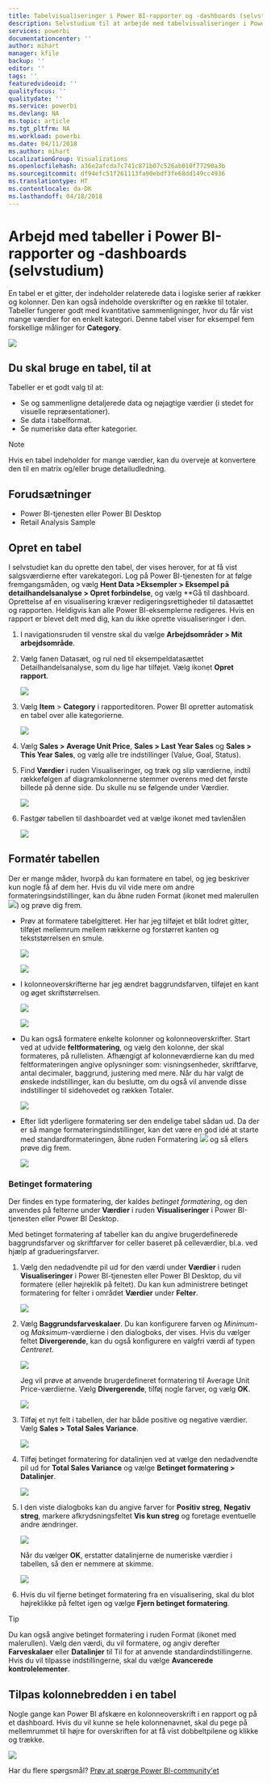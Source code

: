 ```yaml
---
title: Tabelvisualiseringer i Power BI-rapporter og -dashboards (selvstudium)
description: Selvstudium til at arbejde med tabelvisualiseringer i Power BI-rapporter og dashboards, herunder, hvordan du tilpasser kolonnebredder.
services: powerbi
documentationcenter: ''
author: mihart
manager: kfile
backup: ''
editor: ''
tags: ''
featuredvideoid: ''
qualityfocus: ''
qualitydate: ''
ms.service: powerbi
ms.devlang: NA
ms.topic: article
ms.tgt_pltfrm: NA
ms.workload: powerbi
ms.date: 04/11/2018
ms.author: mihart
LocalizationGroup: Visualizations
ms.openlocfilehash: a36e2afcda7c741c871b07c526ab010f77290a3b
ms.sourcegitcommit: df94efc51f261113fa90ebdf3fe68dd149cc4936
ms.translationtype: HT
ms.contentlocale: da-DK
ms.lasthandoff: 04/18/2018
---
```

# <a name="working-with-tables-in-power-bi-reports-and-dashboards-tutorial"></a>Arbejd med tabeller i Power BI-rapporter og -dashboards (selvstudium)
En tabel er et gitter, der indeholder relaterede data i logiske serier af rækker og kolonner. Den kan også indeholde overskrifter og en række til totaler. Tabeller fungerer godt med kvantitative sammenligninger, hvor du får vist mange værdier for en enkelt kategori. Denne tabel viser for eksempel fem forskellige målinger for **Category**.

![](media/power-bi-visualization-tables/table.png)

## <a name="when-to-use-a-table"></a>Du skal bruge en tabel, til at
Tabeller er et godt valg til at:

* Se og sammenligne detaljerede data og nøjagtige værdier (i stedet for visuelle repræsentationer).
* Se data i tabelformat.
* Se numeriske data efter kategorier.   

> [!NOTE]
> Hvis en tabel indeholder for mange værdier, kan du overveje at konvertere den til en matrix og/eller bruge detailudledning.
> 
> 
## <a name="prerequisites"></a>Forudsætninger
 - Power BI-tjenesten eller Power BI Desktop
 - Retail Analysis Sample


## <a name="create-a-table"></a>Opret en tabel
I selvstudiet kan du oprette den tabel, der vises herover, for at få vist salgsværdierne efter varekategori. Log på Power BI-tjenesten for at følge fremgangsmåden, og vælg **Hent Data \>Eksempler \> Eksempel på detailhandelsanalyse > Opret forbindelse**, og vælg **Gå til dashboard. Oprettelse af en visualisering kræver redigeringsrettigheder til datasættet og rapporten. Heldigvis kan alle Power BI-eksemplerne redigeres. Hvis en rapport er blevet delt med dig, kan du ikke oprette visualiseringer i den.

1. I navigationsruden til venstre skal du vælge **Arbejdsområder > Mit arbejdsområde**.    
2. Vælg fanen Datasæt, og rul ned til eksempeldatasættet Detailhandelsanalyse, som du lige har tilføjet.  Vælg ikonet **Opret rapport**.
   
    ![](media/power-bi-visualization-tables/power-bi-create-report.png)
2. Vælg **Item** > **Category** i rapporteditoren.  Power BI opretter automatisk en tabel over alle kategorierne.
   
    ![](media/power-bi-visualization-tables/power-bi-table1.png)
3. Vælg **Sales > Average Unit Price**, **Sales > Last Year Sales** og **Sales > This Year Sales**, og vælg alle tre indstillinger (Value, Goal, Status).   
4. Find **Værdier** i ruden Visualiseringer, og træk og slip værdierne, indtil rækkefølgen af diagramkolonnerne stemmer overens med det første billede på denne side.  Du skulle nu se følgende under Værdier.
   
    ![](media/power-bi-visualization-tables/power-bi-table2.png)
5. Fastgør tabellen til dashboardet ved at vælge ikonet med tavlenålen  
   
     ![](media/power-bi-visualization-tables/pbi_pintile.png)

## <a name="format-the-table"></a>Formatér tabellen
Der er mange måder, hvorpå du kan formatere en tabel, og jeg beskriver kun nogle få af dem her. Hvis du vil vide mere om andre formateringsindstillinger, kan du åbne ruden Format (ikonet med malerullen ![](media/power-bi-visualization-tables/power-bi-format.png)) og prøve dig frem.

* Prøv at formatere tabelgitteret. Her har jeg tilføjet et blåt lodret gitter, tilføjet mellemrum mellem rækkerne og forstørret kanten og tekststørrelsen en smule.
  
    ![](media/power-bi-visualization-tables/power-bi-table-gridnew.png)
  
    ![](media/power-bi-visualization-tables/power-bi-table-grid3.png)
* I kolonneoverskrifterne har jeg ændret baggrundsfarven, tilføjet en kant og øget skriftstørrelsen. 
  
    ![](media/power-bi-visualization-tables/power-bi-table-column-headers.png)

  
    ![](media/power-bi-visualization-tables/power-bi-table-column2.png)

* Du kan også formatere enkelte kolonner og kolonneoverskrifter. Start ved at udvide **feltformatering**, og vælg den kolonne, der skal formateres, på rullelisten. Afhængigt af kolonneværdierne kan du med feltformateringen angive oplysninger som: visningsenheder, skriftfarve, antal decimaler, baggrund, justering med mere. Når du har valgt de ønskede indstillinger, kan du beslutte, om du også vil anvende disse indstillinger til sidehovedet og rækken Totaler.

    ![](media/power-bi-visualization-tables/power-bi-field-formatting.png)

* Efter lidt yderligere formatering ser den endelige tabel sådan ud. Da der er så mange formateringsindstillinger, kan det være en god idé at starte med standardformateringen, åbne ruden Formatering ![](media/power-bi-visualization-tables/power-bi-format.png) og så ellers prøve dig frem. 
  
    ![](media/power-bi-visualization-tables/power-bi-table-format.png)

### <a name="conditional-formatting"></a>Betinget formatering
Der findes en type formatering, der kaldes *betinget formatering*, og den anvendes på felterne under **Værdier** i ruden **Visualiseringer** i Power BI-tjenesten eller Power BI Desktop. 

Med betinget formatering af tabeller kan du angive brugerdefinerede baggrundsfarver og skriftfarver for celler baseret på celleværdier, bl.a. ved hjælp af gradueringsfarver. 

1. Vælg den nedadvendte pil ud for den værdi under **Værdier** i ruden **Visualiseringer** i Power BI-tjenesten eller Power BI Desktop, du vil formatere (eller højreklik på feltet). Du kan kun administrere betinget formatering for felter i området **Værdier** under **Felter**.
   
    ![](media/power-bi-visualization-tables/power-bi-conditional-formatting-background.png)
2. Vælg **Baggrundsfarveskalaer**. Du kan konfigurere farven og *Minimum*- og *Maksimum*-værdierne i den dialogboks, der vises. Hvis du vælger feltet **Divergerende**, kan du også konfigurere en valgfri værdi af typen *Centreret*.
   
    ![](media/power-bi-visualization-tables/power-bi-conditional-formatting-background2.png)
   
    Jeg vil prøve at anvende brugerdefineret formatering til Average Unit Price-værdierne. Vælg **Divergerende**, tilføj nogle farver, og vælg **OK**. 
   
    ![](media/power-bi-visualization-tables/power-bi-conditional-formatting-data-background.png)
3. Tilføj et nyt felt i tabellen, der har både positive og negative værdier.  Vælg **Sales > Total Sales Variance**. 
   
    ![](media/power-bi-visualization-tables/power-bi-conditional-formatting2.png)
4. Tilføj betinget formatering for datalinjen ved at vælge den nedadvendte pil ud for **Total Sales Variance** og vælge **Betinget formatering > Datalinjer**.
   
    ![](media/power-bi-visualization-tables/power-bi-conditional-formatting-data-bars.png)
5. I den viste dialogboks kan du angive farver for **Positiv streg**, **Negativ streg**, markere afkrydsningsfeltet **Vis kun streg** og foretage eventuelle andre ændringer.
   
    ![](media/power-bi-visualization-tables/power-bi-data-bars.png)
   
    Når du vælger **OK**, erstatter datalinjerne de numeriske værdier i tabellen, så den er nemmere at skimme.
   
    ![](media/power-bi-visualization-tables/power-bi-conditional-formatting-data-bars2.png)
6. Hvis du vil fjerne betinget formatering fra en visualisering, skal du blot højreklikke på feltet igen og vælge **Fjern betinget formatering**.

> [!TIP]
> Du kan også angive betinget formatering i ruden Format (ikonet med malerullen). Vælg den værdi, du vil formatere, og angiv derefter **Farveskalaer** eller **Datalinjer** til Til for at anvende standardindstillingerne. Hvis du vil tilpasse indstillingerne, skal du vælge **Avancerede kontrolelementer**.
> 
> 

## <a name="adjust-the-column-width-of-a-table"></a>Tilpas kolonnebredden i en tabel
Nogle gange kan Power BI afskære en kolonneoverskrift i en rapport og på et dashboard. Hvis du vil kunne se hele kolonnenavnet, skal du pege på mellemrummet til højre for overskriften for at få vist dobbeltpilene og klikke og trække.

![](media/power-bi-visualization-tables/resizetable.gif)

Har du flere spørgsmål? [Prøv at spørge Power BI-community'et](http://community.powerbi.com/)

